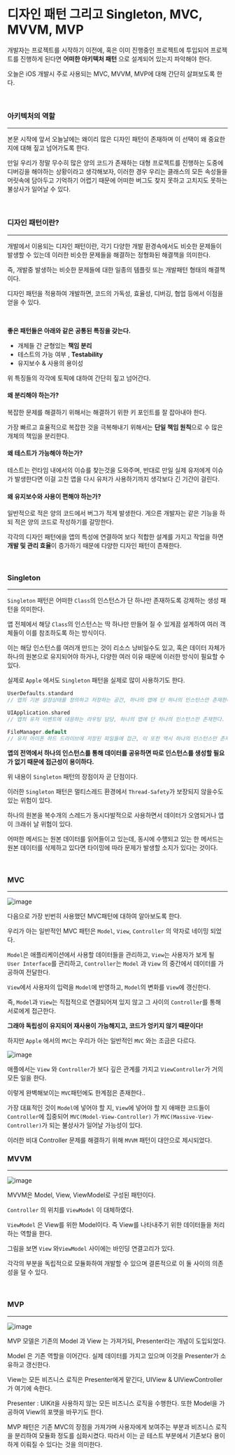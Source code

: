 # 디자인 패턴 그리고 Singleton, MVC, MVVM, MVP

개발자는 프로젝트를 시작하기 이전에, 혹은 이미 진행중인 프로젝트에 투입되어 프로젝트를 진행하게 된다면 **어떠한 아키텍처 패턴** 으로 설계되어 있는지 파악해야 한다.

오늘은 iOS 개발시 주로 사용되는 MVC, MVVM, MVP에 대해 간단히 살펴보도록 한다.

<br>

### 아키텍처의 역할
---

본문 시작에 앞서 오늘날에는 왜이리 많은 디자인 패턴이 존재하며 이 선택이 왜 중요한지에 대해 짚고 넘어가도록 한다.

만일 우리가 정말 무수히 많은 양의 코드가 존재하는 대형 프로젝트를 진행하는 도중에 디버깅을 해야하는 상황이라고 생각해보자, 이러한 경우 우리는 클래스의 모든 속성들을 머릿속에 담아두고 기억하기 어렵기 때문에 어떠한 버그도 찾지 못하고 고치지도 못하는 불상사가 일어날 수 있다.

<br>

### 디자인 패턴이란?
---
개발에서 이용되는 디자인 패턴이란, 각기 다양한 개발 환경속에서도 비슷한 문제들이 발생할 수 있는데 이러한 비슷한 문제들을 해결하는 정형화된 해결책을 의미한다.

즉, 개발중 발생하는 비슷한 문제들에 대한 일종의 템플릿 또는 개발패턴 형태의 해결책이다.

디자인 패턴을 적용하여 개발하면, 코드의 가독성, 효율성, 디버깅, 협업 등에서 이점을 얻을 수 있다.

<br>

**좋은 패턴들은 아래와 같은 공통된 특징을 갖는다.**

- 개체들 간 균형있는 **책임 분리**
- 테스트의 가능 여부 , **Testability**
- 유지보수 & 사용의 용이성

위 특징들의 각각에 토픽에 대하여 간단히 짚고 넘어간다.

#### 왜 분리해야 하는가?
복잡한 문제를 해결하기 위해서는 해결하기 위한 키 포인트를 잘 잡아내야 한다.

가장 빠르고 효율적으로 복잡한 것을 극복해내기 위해서는 **단일 책임 원칙**으로 수 많은 개체의 책임을 분리한다.

#### 왜 테스트가 가능해야 하는가?
테스트는 런타임 내에서의 이슈를 찾는것을 도와주며, 반대로 만일 실제 유저에게 이슈가 발생한다면 이걸 고친 앱을 다시 유저가 사용하기까지 생각보다 긴 기간이 걸린다.

#### 왜 유지보수와 사용이 편해야 하는가?
일반적으로 적은 양의 코드에서 버그가 적게 발생한다.
게으른 개발자는 같은 기능을 하되 적은 양의 코드로 작성하기를 갈망한다.

각각의 디자인 패턴에을 앱의 특성에 연결하여 보다 적합한 설계를 가지고 작업을 하면 **개발 및 관리 효율**이 증가하기 때문에 다양한 디자인 패턴이 존재한다.

<br>

### Singleton
---

`Singleton` 패턴은 어떠한 `Class`의 인스턴스가 단 하나만 존재하도록 강제하는 생성 패턴을 의미한다.

앱 전체에서 해당 `Class`의 인스턴스는 딱 하나만 만들어 질 수 있게끔 설계하여 여러 객체들이 이를 참조하도록 하는 방식이다.

이는 해당 인스턴스를 여러개 만드는 것이 리소스 낭비일수도 있고, 혹은 데이터 자체가 하나의 원본으로 유지되어야 하거나, 다양한 여러 이유 때문에 이러한 방식이 필요할 수 있다.

실제로 `Apple` 에서도 `Singleton` 패턴을 실제로 많이 사용하기도 한다.

```swift
UserDefaults.standard
// 앱의 기본 설정상태를 정의하고 저장하는 공간, 하나의 앱에 단 하나의 인스턴스만 존재한다.

UIApplication.shared
// 앱의 유저 이벤트에 대응하는 라우팅 담당, 하나의 앱에 단 하나의 인스턴스만 존재한다.

FileManager.default
// 유저 아이폰 하드 드라이브에 저장된 파일들에 접근, 이 또한 역시 하나의 인스턴스만 존재
```

**앱의 전역에서 하나의 인스턴스를 통해 데이터를 공유하면 따로 인스턴스를 생성할 필요가 없기 때문에 접근성이 용이하다.**

위 내용이 `Singleton` 패턴의 장점이자 곧 단점이다.

이러한 `Singleton` 패턴은 멀티스레드 환경에서 `Thread-Safety`가 보장되지 않을수도 있는 위험이 있다.

하나의 원본을 복수개의 스레드가 동시다발적으로 사용하면서 데이터가 오염되거나 앱이 크래쉬 날 위험이 있다.

어떠한 메서드는 원본 데이터를 읽어들이고 있는데, 동시에 수행되고 있는 한 메서드는 원본 데이터를 삭제하고 있다면 타이밍에 따라 문제가 발생할 소지가 있다는 것이다.



<br>

### MVC
---

![image](https://user-images.githubusercontent.com/33051018/82071231-c5154d80-9710-11ea-9cc4-c4b45297fbcd.png)

다음으로 가장 빈번히 사용했던 MVC패턴에 대하여 알아보도록 한다.

우리가 아는 일반적인 MVC 패턴은 `Model`, `View`, `Controller` 의 약자로 네이밍 되었다.

`Model`은 애플리케이션에서 사용할 데이터들을 관리하고, `View`는 사용자가 보게 될 `User Interface`를 관리하고, `Controller`는 `Model` 과 `View` 의 중간에서 데이터를 가공하여 전달한다.

`View`에서 사용자의 입력을 `Model`에 반영하고, `Model`의 변화를 `View`에 갱신한다.

즉, `Model`과 `View`는 직접적으로 연결되어져 있지 않고 그 사이의 `Controller`를 통해 서로에게 접근한다.

**그래야 독립성이 유지되어 재사용이 가능해지고, 코드가 엉키지 않기 때문이다!**

하지만 `Apple` 에서의 `MVC`는 우리가 아는 일반적인 `MVC` 와는 조금은 다르다.

![image](https://user-images.githubusercontent.com/33051018/82071549-381ec400-9711-11ea-93b8-71beff6f0616.png)

애플에서는 `View` 와 `Controller`가 보다 깊은 관계를 가지고 `ViewController`가 거의 모든 일을 한다.

이렇게 완벽해보이는 `MVC`패턴에도 한계점은 존재한다..

가장 대표적인 것이 `Model`에 넣어야 할 지, `View`에 넣어야 할 지 애매한 코드들이 `Controller`에 집중되어 `MVC(Model-View-Controller)` 가 `MVC(Massive-View-Controller)`가 되는 불상사가 일어날 가능성이 있다.

이러한 비대 Controller 문제를 해결하기 위해 `MVVM` 패턴이 대안으로 제시되었다.
<br>

### MVVM
---
![image](https://user-images.githubusercontent.com/33051018/82072887-5ab1dc80-9713-11ea-988a-c79fceaf58a0.png)

MVVM은 Model, View, ViewModel로 구성된 패턴이다.

`Controller` 의 위치를 `ViewModel` 이 대체하였다.

`ViewModel` 은 View를 위한 Model이다. 즉 View를 나타내주기 위한 데이터들을 처리하는 역할을 한다.

그림을 보면 `View` 와`ViewModel` 사이에는 바인딩 연결고리가 있다.

각각의 부분을 독립적으로 모듈화하여 개발할 수 있으며 결론적으로 이 둘 사이의 의존성을 덜 수 있다. 

<br>

### MVP
---
![image](https://user-images.githubusercontent.com/33051018/82073726-99946200-9714-11ea-9312-522f5b3959b6.png)

MVP 모델은 기존의 Model 과 View 는 가져가되, Presenter라는 개념이 도입되었다.

Model 은 기존 역할을 이어간다. 실제 데이터를 가지고 있으며 이것을 Presenter가 소유하고 갱신한다. 

View는 모든 비즈니스 로직은 Presenter에게 맡긴다, UIView & UIViewController가 여기에 속한다.

Presenter : UIKit을 사용하지 않는 모든 비즈니스 로직을 수행한다. 또한 Model을 가공하여 View의 포맷을 바꾸기도 한다.

MVP 패턴은 기존 MVC의 장점을 가져가며 사용자에게 보여주는 부분과 비즈니스 로직을 분리하여 모듈화 정도를 심화시켰다. 따라서 이는 곧 테스트 부분에서 기존보다 용이하게 이뤄질 수 있다는 것을 의미한다.

